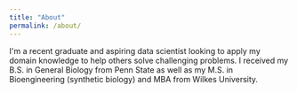 ```yaml
---
title: "About"
permalink: /about/
---
```


I'm a recent graduate and aspiring data scientist looking to apply my domain
knowledge to help others solve challenging problems. I received my B.S. in General Biology from Penn State as well as my M.S. in Bioengineering (synthetic biology) and MBA from Wilkes University.
